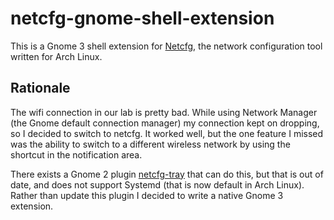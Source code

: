 # netcfg-gnome-shell-extension #
This is a Gnome 3 shell extension for  [Netcfg](https://www.archlinux.org/netcfg/), the network configuration tool written for Arch Linux.

## Rationale ##
The wifi connection in our lab is pretty bad. While using Network Manager (the Gnome default connection manager) my connection kept on dropping, so I decided to switch to netcfg. It worked well, but the one feature I missed was the ability to switch to a different wireless network by using the shortcut in the notification area.

There exists a Gnome 2 plugin [netcfg-tray](https://github.com/tlatsas/netcfg-tray) that can do this, but that is out of date, and does not support Systemd (that is now default in Arch Linux). Rather than update this plugin I decided to write a native Gnome 3 extension.
